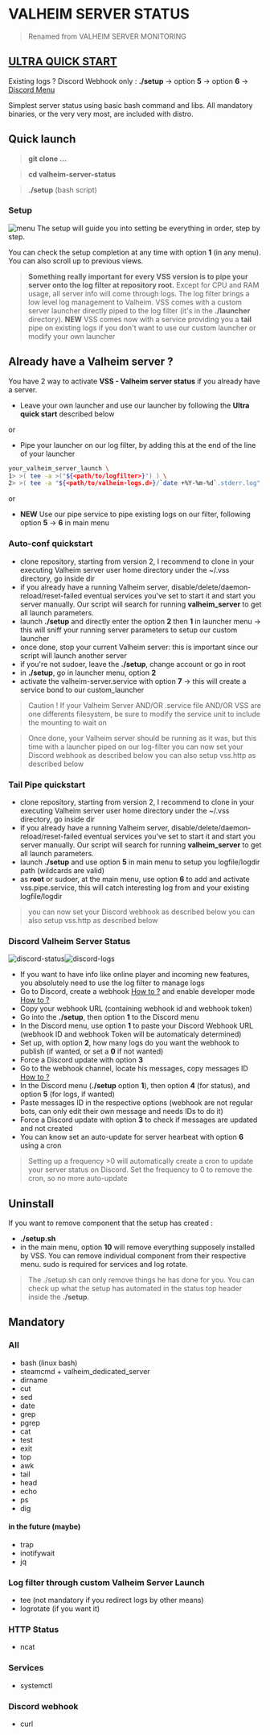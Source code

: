 # VALHEIM SERVER STATUS
> Renamed from VALHEIM SERVER MONITORING

## [ULTRA QUICK START](#auto-conf-quickstart)
Existing logs ? Discord Webhook only : **./setup** -> option **5** -> option **6** -> [Discord Menu](#discord-valheim-server-status)

Simplest server status using basic bash command and libs.
All mandatory binaries, or the very very most,  are included with distro.

## Quick launch
>**git clone ...**

>**cd valheim-server-status**

>**./setup** (bash script)

### Setup
![menu](https://github.com/laryakan/valheim-server-status/raw/main/screenshots/vss-menu.JPG?raw=true)
The setup will guide you into setting be everything in order, step by step.

You can check the setup completion at any time with option **1** (in any menu).
You can also scroll up to previous views.

>**Something really important for every VSS version is to pipe your server onto the log filter at repository root.**
>Except for CPU and RAM usage, all server info will come through logs. The log filter brings a low level log management to Valheim.
>VSS comes with a custom server launcher directly piped to the log filter (it's in the **./launcher** directory).
**NEW** VSS comes now with a service providing you a **tail** pipe on existing logs if you don't want to use our custom launcher or modify your own launcher

## Already have a Valheim server ?
You have 2 way to activate **VSS - Valheim server status** if you already have a server.
- Leave your own launcher and use our launcher by following the **Ultra quick start** described below

or
- Pipe your launcher on our log filter, by adding this at the end of the line of your launcher

```bash
your_valheim_server_launch \
1> >( tee -a >("${<path/to/logfilter>}") ) \
2> >( tee -a "${<path/to/valheim-logs.d>}/`date +%Y-%m-%d`.stderr.log" >&2 )
```

or
- **NEW** Use our pipe service to pipe existing logs on our filter, following option **5** -> **6** in main menu

### Auto-conf quickstart
- clone repository, starting from version 2, I recommend to clone in your executing Valheim server user home directory under the ~/.vss directory, go inside dir
- if you already have a running Valheim server, disable/delete/daemon-reload/reset-failed eventual services you've set to start it and start you server manually. Our script will search for running **valheim_server** to get all launch parameters.
- launch **./setup** and directly enter the option **2** then **1** in launcher menu -> this will sniff your running server parameters to setup our custom launcher
- once done, stop your current Valheim server: this is important since our script will launch another server
- if you're not sudoer, leave the **./setup**, change account or go in root
- in **./setup**, go in launcher menu, option **2**
- activate the valheim-server.service with option **7** -> this will create a service bond to our custom_launcher
> Caution ! If your Valheim Server AND/OR .service file AND/OR VSS are one differents filesystem, be sure to modify the service unit to include the mounting to wait on


> Once done, your Valheim server should be running as it was, but this time with a launcher piped on our log-filter
> you can now set your Discord webhook as described below
> you can also setup vss.http as described below

### Tail Pipe quickstart
- clone repository, starting from version 2, I recommend to clone in your executing Valheim server user home directory under the ~/.vss directory, go inside dir
- if you already have a running Valheim server, disable/delete/daemon-reload/reset-failed eventual services you've set to start it and start you server manually. Our script will search for running **valheim_server** to get all launch parameters.
- launch **./setup** and use option **5** in main menu to setup you logfile/logdir path (wildcards are valid)
- as **root** or sudoer, at the main menu, use option **6** to add and activate vss.pipe.service, this will catch interesting log from and your existing logfile/logdir
> you can now set your Discord webhook as described below
> you can also setup vss.http as described below


### Discord Valheim Server Status
![discord-status](https://github.com/laryakan/valheim-server-status/raw/main/screenshots/vss-discord-status.JPG?raw=true)![discord-logs](https://github.com/laryakan/valheim-server-status/raw/main/screenshots/vss-discord-logs.JPG?raw=true)
- If you want to have info like online player and incoming new features, you absolutely need to use the log filter to manage logs
- Go to Discord, create a webhook [How to ?](https://help.dashe.io/en/articles/2521940-how-to-create-a-discord-webhook-url) and enable developer mode [How to ?](https://www.followchain.org/copy-message-id-discord/)
- Copy your webhook URL (containing webhook id and webhook token)
- Go into the **./setup**, then option **1** to the Discord menu
- In the Discord menu, use option **1** to paste your Discord Webhook URL (webhook ID and webhook Token will be automaticaly determined)
- Set up, with option **2**, how many logs do you want the webhook to publish (if wanted, or set a **0** if not wanted)
- Force a Discord update with option **3**
- Go to the webhook channel, locate his messages, copy messages ID [How to ?](https://www.followchain.org/copy-message-id-discord/)
- In the Discord menu (**./setup** option **1**), then option **4** (for status), and option **5** (for logs, if wanted)
- Paste messages ID in the respective options (webhook are not regular bots, can only edit their own message and needs IDs to do it)
- Force a Discord update with option **3** to check if messages are updated and not created
- You can know set an auto-update for server hearbeat with option **6** using a cron
> Setting up a frequency >0 will automatically create a cron to update your server status on Discord. Set the frequency to 0 to remove the cron, so no more auto-update


## Uninstall
If you want to remove component that the setup has created :
- **./setup.sh**
- in the main menu, option **10** will remove everything supposely installed by VSS. You can remove individual component from their respective menu. sudo is required for services and log rotate.
>The ./setup.sh can only remove things he has done for you. You can check up what the setup has automated in the status top header inside the **./setup**.

## Mandatory
### All
- bash (linux bash)
- steamcmd + valheim_dedicated_server
- dirname
- cut
- sed
- date
- grep
- pgrep
- cat
- test
- exit
- top
- awk
- tail
- head
- echo
- ps
- dig
#### in the future (maybe)
- trap 
- inotifywait
- jq

### Log filter through custom Valheim Server Launch
- tee (not mandatory if you redirect logs by other means)
- logrotate (if you want it)

### HTTP Status
- ncat

### Services
- systemctl

### Discord webhook
- curl

